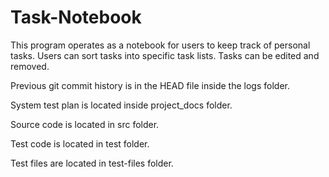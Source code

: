 # Task-Notebook
This program operates as a notebook for users to keep track of personal tasks. Users can sort tasks into specific task lists. Tasks can be edited and removed.

Previous git commit history is in the HEAD file inside the logs folder.

System test plan is located inside project_docs folder.

Source code is located in src folder.

Test code is located in test folder.

Test files are located in test-files folder.
